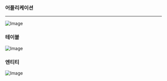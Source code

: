 ### 어플리케이션

---
![Image](https://github.com/user-attachments/assets/56f269ff-17c6-421b-8342-014837a534d0)

### 테이블
![Image](https://github.com/user-attachments/assets/580ef871-81e2-4406-84e1-682be0aa9818)

### 엔티티
![Image](https://github.com/user-attachments/assets/8fe08e3a-be3e-44ea-bb91-68ff5358a343)

